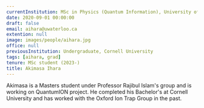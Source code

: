 ```yaml
---
currentInstitution: MSc in Physics (Quantum Information), University of Waterloo
date: 2020-09-01 00:00:00
draft: false
email: aihara@uwaterloo.ca
extention: null
image: images/people/aihara.jpg
office: null
previousInstitution: Undergraduate, Cornell University
tags: [aihara, grad]
tenure: MSc student (2023-)
title: Akimasa Ihara
---
```

Akimasa is a Masters student under Professor Rajibul Islam's group and is working on QuantumION project. He completed his Bachelor's at Cornell University and has worked with the Oxford Ion Trap Group in the past. 